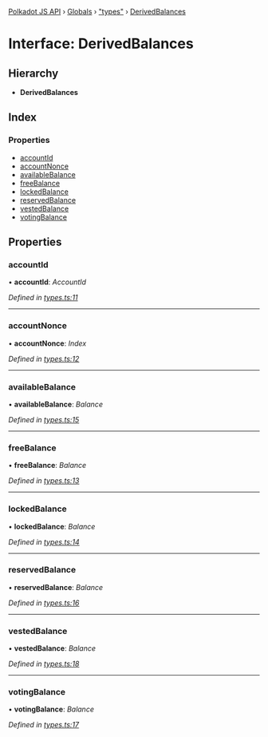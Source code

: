 [Polkadot JS API](../README.md) › [Globals](../globals.md) › ["types"](../modules/_types_.md) › [DerivedBalances](_types_.derivedbalances.md)

# Interface: DerivedBalances

## Hierarchy

* **DerivedBalances**

## Index

### Properties

* [accountId](_types_.derivedbalances.md#accountid)
* [accountNonce](_types_.derivedbalances.md#accountnonce)
* [availableBalance](_types_.derivedbalances.md#availablebalance)
* [freeBalance](_types_.derivedbalances.md#freebalance)
* [lockedBalance](_types_.derivedbalances.md#lockedbalance)
* [reservedBalance](_types_.derivedbalances.md#reservedbalance)
* [vestedBalance](_types_.derivedbalances.md#vestedbalance)
* [votingBalance](_types_.derivedbalances.md#votingbalance)

## Properties

###  accountId

• **accountId**: *AccountId*

*Defined in [types.ts:11](https://github.com/polkadot-js/api/blob/f8084c2d12/packages/api-derive/src/types.ts#L11)*

___

###  accountNonce

• **accountNonce**: *Index*

*Defined in [types.ts:12](https://github.com/polkadot-js/api/blob/f8084c2d12/packages/api-derive/src/types.ts#L12)*

___

###  availableBalance

• **availableBalance**: *Balance*

*Defined in [types.ts:15](https://github.com/polkadot-js/api/blob/f8084c2d12/packages/api-derive/src/types.ts#L15)*

___

###  freeBalance

• **freeBalance**: *Balance*

*Defined in [types.ts:13](https://github.com/polkadot-js/api/blob/f8084c2d12/packages/api-derive/src/types.ts#L13)*

___

###  lockedBalance

• **lockedBalance**: *Balance*

*Defined in [types.ts:14](https://github.com/polkadot-js/api/blob/f8084c2d12/packages/api-derive/src/types.ts#L14)*

___

###  reservedBalance

• **reservedBalance**: *Balance*

*Defined in [types.ts:16](https://github.com/polkadot-js/api/blob/f8084c2d12/packages/api-derive/src/types.ts#L16)*

___

###  vestedBalance

• **vestedBalance**: *Balance*

*Defined in [types.ts:18](https://github.com/polkadot-js/api/blob/f8084c2d12/packages/api-derive/src/types.ts#L18)*

___

###  votingBalance

• **votingBalance**: *Balance*

*Defined in [types.ts:17](https://github.com/polkadot-js/api/blob/f8084c2d12/packages/api-derive/src/types.ts#L17)*
